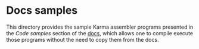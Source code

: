 # Docs samples

This directory provides the sample Karma assembler programs presented in
the *Code samples* section of the [docs](../../docs/Karma.pdf), which allows
one to compile execute those programs without the need to copy them from
the docs.
